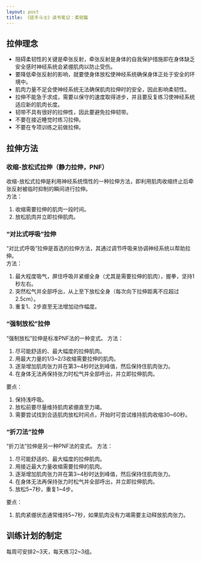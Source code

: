 ```yaml
---
layout: post
title: 《徒手斗士》读书笔记：柔韧篇
---
```


## 拉伸理念
- 阻碍柔韧性的关键是牵张反射，牵张反射是身体的自我保护措施即在身体缺乏安全感时神经系统会紧绷肌肉以防止受伤。
- 要降低牵张反射的影响，就要使身体放松使神经系统确保身体正处于安全的环境中。
- 肌肉力量不足会使神经系统无法确保肌肉拉伸时的安全，因此影响柔韧性。
- 拉伸不能急于求成，需要以保守的速度取得进步，并且要反复练习使神经系统适应新的肌肉长度。
- 韧带不具有很好的拉伸性，因此要避免拉伸韧带。
- 不要在接近睡觉时练习拉伸。
- 不要在专项训练之前做拉伸。

## 拉伸方法
### 收缩-放松式拉伸（静力拉伸，PNF）
收缩-放松式拉伸是利用神经系统惰性的一种拉伸方法，即利用肌肉收缩终止后牵张反射被临时抑制的瞬间进行拉伸。  
方法：  
1. 收缩需要拉伸的肌肉一段时间。
2. 放松肌肉并立即拉伸肌肉。

### “对比式呼吸”拉伸
“对比式呼吸”拉伸是首选的拉伸方法，其通过调节呼吸来协调神经系统以帮助拉伸。  
方法：  
1. 最大程度吸气，屏住呼吸并紧绷全身（尤其是需要拉伸的肌肉），握拳，坚持1秒左右。
2. 突然松气并全部呼出，从上至下放松全身（每次向下拉伸距离不应超过2.5cm）。
3. 重复1、2步直至无法增加动作幅度。

### “强制放松”拉伸
“强制放松”拉伸是标准PNF法的一种变式。
方法：  
1. 尽可能舒适的、最大幅度的拉伸肌肉。
2. 用最大力量的1/3~2/3收缩需要拉伸的肌肉。
3. 逐渐增加肌肉张力并在第3~4秒时达到峰值，然后保持住肌肉张力。
4. 在身体无法再保持张力时松气并全部呼出，并立即拉伸肌肉。

要点：  
1. 保持浅呼吸。
2. 放松前要尽量维持肌肉紧绷直至力竭。
3. 需要尝试找到合适肌肉放松时间点，开始时可尝试维持肌肉收缩30~60秒。

### “折刀法”拉伸
“折刀法”拉伸是另一种PNF法的变式。
方法：  
1. 尽可能舒适的、最大幅度的拉伸肌肉。
2. 用接近最大力量收缩需要拉伸的肌肉。
3. 逐渐增加肌肉张力并在第3~4秒时达到峰值，然后保持住肌肉张力。
4. 在身体无法再保持张力时松气并全部呼出，并立即拉伸肌肉。
5. 放松5~7秒，重复1~4步。

要点：  
1. 肌肉紧绷状态通常维持5~7秒，如果肌肉没有力竭需要主动释放肌肉张力。

## 训练计划的制定
每周可安排2~3天，每天练习2~3组。
